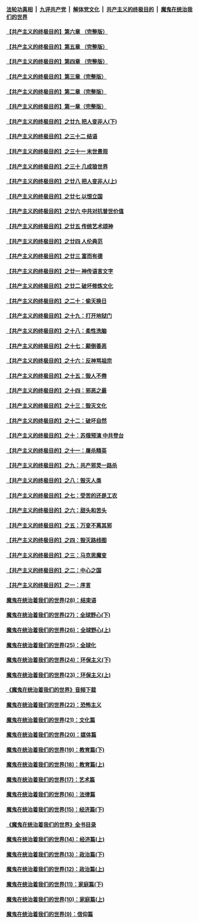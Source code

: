 ####  [法轮功真相](../../../../basic/blob/master/README.md?t=04060901) &nbsp;|&nbsp; [九评共产党](../../../../9ping.md/blob/master/README.md?t=04060901) &nbsp;|&nbsp; [解体党文化](../../../../jtdwh.md/blob/master/README.md?t=04060901)  &nbsp;|&nbsp; [共产主义的终极目的](../../../../gczydzjmd.md/blob/master/README.md?t=04060901) &nbsp;|&nbsp; [魔鬼在统治我们的世界](../../../../mgztzwmdsj.md/blob/master/README.md?t=04060901) 

#### [【共产主义的终极目的】第六章 （完整版）](../pages/nsc422/n11428913.md?t=04060901) 

#### [【共产主义的终极目的】第五章 （完整版）](../pages/nsc422/n11428912.md?t=04060901) 

#### [【共产主义的终极目的】第四章 （完整版）](../pages/nsc422/n11428907.md?t=04060901) 

#### [【共产主义的终极目的】第三章（完整版）](../pages/nsc422/n11428848.md?t=04060901) 

#### [【共产主义的终极目的】第二章（完整版）](../pages/nsc422/n11428831.md?t=04060901) 

#### [【共产主义的终极目的】第一章（完整版）](../pages/nsc422/n11417651.md?t=04060901) 

#### [【共产主义的终极目的】之廿九 把人变非人(下)](../pages/nsc422/n11344140.md?t=04060901) 

#### [【共产主义的终极目的】之三十二 结语](../pages/nsc422/n11360535.md?t=04060901) 

#### [【共产主义的终极目的】之三十一 末世景观](../pages/nsc422/n11351129.md?t=04060901) 

#### [【共产主义的终极目的】之三十 几成狼世界](../pages/nsc422/n11348280.md?t=04060901) 

#### [【共产主义的终极目的】之廿八 把人变非人(上)](../pages/nsc422/n11340492.md?t=04060901) 

#### [【共产主义的终极目的】之廿七 以恨立国](../pages/nsc422/n11336944.md?t=04060901) 

#### [【共产主义的终极目的】之廿六 中共对抗普世价值](../pages/nsc422/n11324785.md?t=04060901) 

#### [【共产主义的终极目的】之廿五 传统艺术颂神](../pages/nsc422/n11296396.md?t=04060901) 

#### [【共产主义的终极目的】之廿四 人伦典范](../pages/nsc422/n11296397.md?t=04060901) 

#### [【共产主义的终极目的】之廿三 富而有德](../pages/nsc422/n11283598.md?t=04060901) 

#### [【共产主义的终极目的】之廿一 神传语言文字](../pages/nsc422/n11263265.md?t=04060901) 

#### [【共产主义的终极目的】之廿二 破坏修炼文化](../pages/nsc422/n11245728.md?t=04060901) 

#### [【共产主义的终极目的】之二十：偷天换日](../pages/nsc422/n11238846.md?t=04060901) 

#### [【共产主义的终极目的】之十九：打开地狱门](../pages/nsc422/n11206376.md?t=04060901) 

#### [【共产主义的终极目的】之十八：柔性洗脑](../pages/nsc422/n11199994.md?t=04060901) 

#### [【共产主义的终极目的】之十七：颠倒善恶](../pages/nsc422/n11179782.md?t=04060901) 

#### [【共产主义的终极目的】之十六：反神骂祖宗](../pages/nsc422/n11166798.md?t=04060901) 

#### [【共产主义的终极目的】之十五：毁人不倦](../pages/nsc422/n11166792.md?t=04060901) 

#### [【共产主义的终极目的】之十四：邪恶之最](../pages/nsc422/n11150249.md?t=04060901) 

#### [【共产主义的终极目的】之十三：毁灭文化](../pages/nsc422/n11135227.md?t=04060901) 

#### [【共产主义的终极目的】之十二：破坏自然](../pages/nsc422/n11135214.md?t=04060901) 

#### [【共产主义的终极目的】之十：苏俄预演 中共登台](../pages/nsc422/n11118424.md?t=04060901) 

#### [【共产主义的终极目的】之十一：屠杀精英](../pages/nsc422/n11118442.md?t=04060901) 

#### [【共产主义的终极目的】之九：共产邪灵一路杀](../pages/nsc422/n11114139.md?t=04060901) 

#### [【共产主义的终极目的】之八：毁灭人类](../pages/nsc422/n11108503.md?t=04060901) 

#### [【共产主义的终极目的】之七：受苦的还是工农](../pages/nsc422/n11101809.md?t=04060901) 

#### [【共产主义的终极目的】之六：甜头和苦头](../pages/nsc422/n11096971.md?t=04060901) 

#### [【共产主义的终极目的】之五：万变不离其邪](../pages/nsc422/n11091285.md?t=04060901) 

#### [【共产主义的终极目的】之四：毁灭路线图](../pages/nsc422/n11086284.md?t=04060901) 

#### [【共产主义的终极目的】之三：马克思魔变](../pages/nsc422/n11061941.md?t=04060901) 

#### [【共产主义的终极目的】之二：中心之国](../pages/nsc422/n11047728.md?t=04060901) 

#### [【共产主义的终极目的】之一：序言](../pages/nsc422/n11086077.md?t=04060901) 

#### [魔鬼在统治着我们的世界(28)：结束语](../pages/nsc422/n10936246.md?t=04060901) 

#### [魔鬼在统治着我们的世界(27)：全球野心(下)](../pages/nsc422/n10928319.md?t=04060901) 

#### [魔鬼在统治着我们的世界(26)：全球野心(上)](../pages/nsc422/n10900318.md?t=04060901) 

#### [魔鬼在统治着我们的世界(25)：全球化](../pages/nsc422/n10788205.md?t=04060901) 

#### [魔鬼在统治着我们的世界(24)：环保主义(下)](../pages/nsc422/n10695307.md?t=04060901) 

#### [魔鬼在统治着我们的世界(23)：环保主义(上)](../pages/nsc422/n10688613.md?t=04060901) 

#### [《魔鬼在统治着我们的世界》音频下载](../pages/nsc422/n10635553.md?t=04060901) 

#### [魔鬼在统治着我们的世界(22)：恐怖主义](../pages/nsc422/n10614727.md?t=04060901) 

#### [魔鬼在统治着我们的世界(21)：文化篇](../pages/nsc422/n10597706.md?t=04060901) 

#### [魔鬼在统治着我们的世界(20)：媒体篇](../pages/nsc422/n10586579.md?t=04060901) 

#### [魔鬼在统治着我们的世界(19)：教育篇(下)](../pages/nsc422/n10564808.md?t=04060901) 

#### [魔鬼在统治着我们的世界(18)：教育篇(上)](../pages/nsc422/n10526970.md?t=04060901) 

#### [魔鬼在统治着我们的世界(17)：艺术篇](../pages/nsc422/n10499093.md?t=04060901) 

#### [魔鬼在统治着我们的世界(16)：法律篇](../pages/nsc422/n10485969.md?t=04060901) 

#### [魔鬼在统治着我们的世界(15)：经济篇(下)](../pages/nsc422/n10469975.md?t=04060901) 

#### [《魔鬼在统治着我们的世界》全书目录](../pages/nsc422/n10464261.md?t=04060901) 

#### [魔鬼在统治着我们的世界(14)：经济篇(上)](../pages/nsc422/n10457370.md?t=04060901) 

#### [魔鬼在统治着我们的世界(13)：政治篇(下)](../pages/nsc422/n10448270.md?t=04060901) 

#### [魔鬼在统治着我们的世界(12)：政治篇(上)](../pages/nsc422/n10444576.md?t=04060901) 

#### [魔鬼在统治着我们的世界(11)：家庭篇(下)](../pages/nsc422/n10440961.md?t=04060901) 

#### [魔鬼在统治着我们的世界(10)：家庭篇(上)](../pages/nsc422/n10435448.md?t=04060901) 

#### [魔鬼在统治着我们的世界(9)：信仰篇](../pages/nsc422/n10432159.md?t=04060901) 

